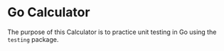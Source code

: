 # Go Calculator

The purpose of this Calculator is to practice unit testing in Go using the `testing` package.